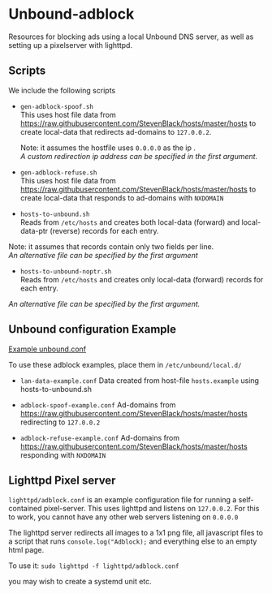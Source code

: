 # Unbound-adblock

Resources for blocking ads using a local Unbound DNS server, as well as setting up a pixelserver with lighttpd.

## Scripts
We include the following scripts
- `gen-adblock-spoof.sh`  
    This uses host file data from https://raw.githubusercontent.com/StevenBlack/hosts/master/hosts
    to create local-data that redirects ad-domains to `127.0.0.2`. 

    Note: it assumes the hostfile uses `0.0.0.0` as the ip .  
   *A custom redirection ip address can be specified in the first argument.*
    
-   `gen-adblock-refuse.sh`  
    This uses host file data from https://raw.githubusercontent.com/StevenBlack/hosts/master/hosts to create local-data that responds to ad-domains with `NXDOMAIN`

- `hosts-to-unbound.sh`  
Reads from `/etc/hosts` and creates both local-data (forward) and local-data-ptr (reverse) records for each entry. 

Note: it assumes that records contain only two fields per line.  
*An alternative file can be specified by the first argument*

- `hosts-to-unbound-noptr.sh`  
Reads from `/etc/hosts` and creates only local-data (forward) records for each entry.

*An alternative file can be specified by the first argument.*

## Unbound configuration Example

 [Example unbound.conf](https://raw.githubusercontent.com/rohan-molloy/unbound-dns/master/unbound.conf) 
 
 To use these adblock examples, place them in `/etc/unbound/local.d/`
- `lan-data-example.conf`
Data created from host-file `hosts.example` using hosts-to-unbound.sh

- `adblock-spoof-example.conf`
Ad-domains from https://raw.githubusercontent.com/StevenBlack/hosts/master/hosts redirecting to `127.0.0.2`

- `adblock-refuse-example.conf`
Ad-domains from https://raw.githubusercontent.com/StevenBlack/hosts/master/hosts responding with `NXDOMAIN`

## Lighttpd Pixel server
`lighttpd/adblock.conf` is an example configuration file for running a self-contained pixel-server. 
This uses lighttpd and listens on `127.0.0.2`.
 For this to work, you cannot have any other web servers listening on `0.0.0.0`

The lighttpd server redirects all images to a 1x1 png file, all javascript files to a script that runs `console.log("Adblock);` and everything else to an empty html page.

To use it:
`sudo lighttpd -f lighttpd/adblock.conf`

you may wish to create a systemd unit etc. 

